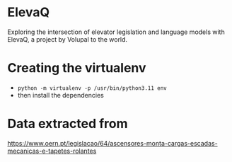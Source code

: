 # ElevaQ
Exploring the intersection of elevator legislation and language models with ElevaQ, a project by Volupal to the world.


# Creating the virtualenv

- `python -m virtualenv -p /usr/bin/python3.11 env`
- then install the dependencies


# Data extracted from
https://www.oern.pt/legislacao/64/ascensores-monta-cargas-escadas-mecanicas-e-tapetes-rolantes